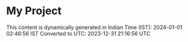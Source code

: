 # My Project

This content is dynamically generated in Indian Time (IST): 2024-01-01 02:46:56 IST
Converted to UTC: 2023-12-31 21:16:56 UTC
